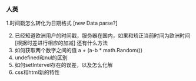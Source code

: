 ### 人英
1.时间戳怎么转化为日期格式 
[new Data parse?]

2. 已经知道欧洲用户的时间戳，服务器在国内，如果和矫正当前时间为欧洲时间 
[根据时差进行相应的加减]
还有什么方法
3. 如何获取两个数字之间的值 
a + (a-b * math.Random())
4. undefined和nul的区别 
5. 如何setIntervel存在的误差，以及怎么化解 
6. css和html新的特性 

